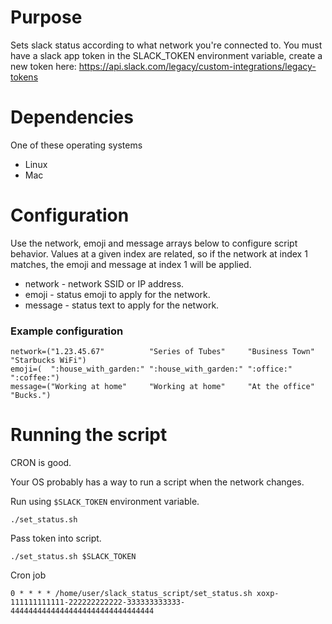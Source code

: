 # Purpose
Sets slack status according to what network you're connected to. You must
have a slack app token in the SLACK_TOKEN environment variable, create a new
token here: https://api.slack.com/legacy/custom-integrations/legacy-tokens

# Dependencies
One of these operating systems
- Linux
- Mac

# Configuration
Use the network, emoji and message arrays below to configure script behavior.
Values at a given index are related, so if the network at index 1 matches,
the emoji and message at index 1 will be applied.

- network - network SSID or IP address.
- emoji   - status emoji to apply for the network.
- message - status text to apply for the network.

### Example configuration
```
network=("1.23.45.67"          "Series of Tubes"     "Business Town"  "Starbucks WiFi")
emoji=(  ":house_with_garden:" ":house_with_garden:" ":office:"       ":coffee:")
message=("Working at home"     "Working at home"     "At the office"  "Bucks.")
```

# Running the script
CRON is good.

Your OS probably has a way to run a script when the network changes.

Run using `$SLACK_TOKEN` environment variable.
```
./set_status.sh
```

Pass token into script.
```
./set_status.sh $SLACK_TOKEN
```

Cron job
```
0 * * * * /home/user/slack_status_script/set_status.sh xoxp-111111111111-222222222222-333333333333-44444444444444444444444444444444
```
